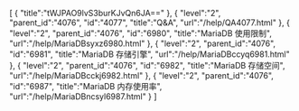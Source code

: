 [
	{
		"title":"tWJPAO9lvS3burKJvQn6JA=="
	},
	{
		"level":"2",
		"parent_id":"4076",
		"id":"4077",
		"title":"Q&A",
		"url":"/help/QA4077.html"
	},
	{
		"level":"2",
		"parent_id":"4076",
		"id":"6980",
		"title":"MariaDB 使用限制",
		"url":"/help/MariaDBsyxz6980.html"
	},
	{
		"level":"2",
		"parent_id":"4076",
		"id":"6981",
		"title":"MariaDB 存储引擎",
		"url":"/help/MariaDBccyq6981.html"
	},
	{
		"level":"2",
		"parent_id":"4076",
		"id":"6982",
		"title":"MariaDB 存储空间",
		"url":"/help/MariaDBcckj6982.html"
	},
	{
		"level":"2",
		"parent_id":"4076",
		"id":"6987",
		"title":"MariaDB 内存使用率",
		"url":"/help/MariaDBncsyl6987.html"
	}
]